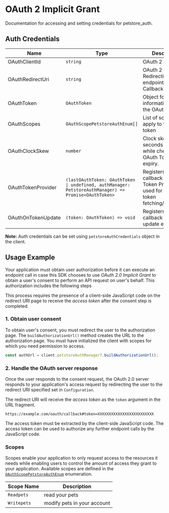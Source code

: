 
# OAuth 2 Implicit Grant



Documentation for accessing and setting credentials for petstore_auth.

## Auth Credentials

| Name | Type | Description | Setter |
|  --- | --- | --- | --- |
| OAuthClientId | `string` | OAuth 2 Client ID | `oAuthClientId` |
| OAuthRedirectUri | `string` | OAuth 2 Redirection endpoint or Callback Uri | `oAuthRedirectUri` |
| OAuthToken | `OAuthToken` | Object for storing information about the OAuth token | `oAuthToken` |
| OAuthScopes | `OAuthScopePetstoreAuthEnum[]` | List of scopes that apply to the OAuth token | `oAuthScopes` |
| OAuthClockSkew | `number` | Clock skew time in seconds applied while checking the OAuth Token expiry. | `clockSkew` |
| OAuthTokenProvider | `(lastOAuthToken: OAuthToken \| undefined, authManager: PetstoreAuthManager) => Promise<OAuthToken>` | Registers a callback for oAuth Token Provider used for automatic token fetching/refreshing. | `oAuthTokenProvider` |
| OAuthOnTokenUpdate | `(token: OAuthToken) => void` | Registers a callback for token update event. | `oAuthOnTokenUpdate` |



**Note:** Auth credentials can be set using `petstoreAuthCredentials` object in the client.

## Usage Example



Your application must obtain user authorization before it can execute an endpoint call in case this SDK chooses to use *OAuth 2.0 Implicit Grant* to obtain a user's consent to perform an API request on user's behalf. This authorization includes the following steps

This process requires the presence of a client-side JavaScript code on the redirect URI page to receive the *access token* after the consent step is completed.

### 1\. Obtain user consent

To obtain user's consent, you must redirect the user to the authorization page. The `buildAuthorizationUrl()` method creates the URL to the authorization page. You must have initialized the client with scopes for which you need permission to access.

```ts
const authUrl = client.petstoreAuthManager?.buildAuthorizationUrl();
```

### 2\. Handle the OAuth server response

Once the user responds to the consent request, the OAuth 2.0 server responds to your application's access request by redirecting the user to the redirect URI specified set in `Configuration`.

The redirect URI will receive the *access token* as the `token` argument in the URL fragment.

```
https://example.com/oauth/callback#token=XXXXXXXXXXXXXXXXXXXXXXXXX
```

The access token must be extracted by the client-side JavaScript code. The access token can be used to authorize any further endpoint calls by the JavaScript code.

### Scopes

Scopes enable your application to only request access to the resources it needs while enabling users to control the amount of access they grant to your application. Available scopes are defined in the [`OAuthScopePetstoreAuthEnum`](../../doc/models/o-auth-scope-petstore-auth-enum.md) enumeration.

| Scope Name | Description |
|  --- | --- |
| `Readpets` | read your pets |
| `Writepets` | modify pets in your account |


